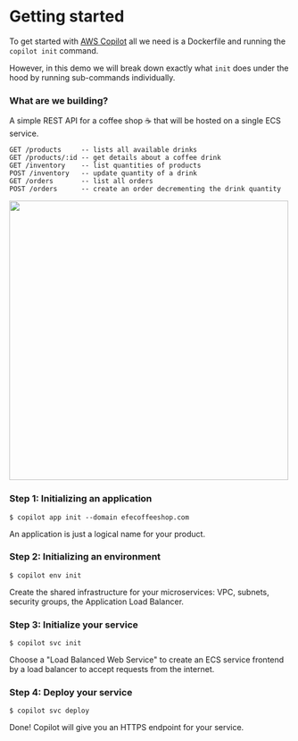 # Getting started

To get started with [AWS Copilot](https://aws.github.io/copilot-cli/) all we need is a Dockerfile and running the `copilot init` command.

However, in this demo we will break down exactly what `init` does under the hood by running sub-commands individually.

### What are we building?
A simple REST API for a coffee shop ☕️ that will be hosted on a single ECS service.
```
GET /products     -- lists all available drinks
GET /products/:id -- get details about a coffee drink
GET /inventory    -- list quantities of products
POST /inventory   -- update quantity of a drink
GET /orders       -- list all orders
POST /orders      -- create an order decrementing the drink quantity
```

<img src="https://user-images.githubusercontent.com/879348/85873802-800c1e80-b786-11ea-8b2c-779b01abbaf4.png" width="500" />

### Step 1: Initializing an application
```
$ copilot app init --domain efecoffeeshop.com
```
An application is just a logical name for your product.

### Step 2: Initializing an environment
```
$ copilot env init
```
Create the shared infrastructure for your microservices: VPC, subnets, security groups, the Application Load Balancer.

### Step 3: Initialize your service
```
$ copilot svc init
```
Choose a "Load Balanced Web Service" to create an ECS service frontend by a load balancer to accept requests from the internet.

### Step 4: Deploy your service
```
$ copilot svc deploy
```
Done! Copilot will give you an HTTPS endpoint for your service.